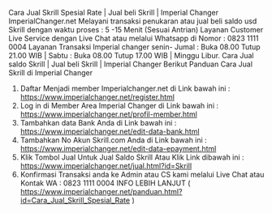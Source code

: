 Cara Jual Skrill Spesial Rate | Jual beli Skrill | Imperial Changer
ImperialChanger.net Melayani transaksi penukaran atau jual beli saldo usd Skrill dengan waktu proses : 5 -15 Menit (Sesuai Antrian) Layanan Customer Live Service dengan Live Chat atau melalui Whatsapp di Nomor : 0823 1111 0004 Layanan Transaksi Imperial changer senin- Jumal : Buka 08.00 Tutup 21.00 WIB | Sabtu : Buka 08.00 Tutup 17.00 WIB | Minggu Libur.
Cara Jual saldo Skrill | Jual beli Skrill | Imperial Changer 
Berikut Panduan Cara Jual Skrill di Imperial Changer
1. Daftar Menjadi member Imperialchanger.net di Link bawah ini :
https://www.imperialchanger.net/register.html
2. Log in di Member Area Imperial Changer di Link bawah ini :
https://www.imperialchanger.net/profil-member.html
3. Tambahkan data Bank Anda di Link bawah ini :
https://www.imperialchanger.net/edit-data-bank.html
4. Tambahkan No Akun Skrill.com Anda di Link bawah ini :
https://www.imperialchanger.net/edit-data-epayment.html
5. Klik Tombol Jual Untuk Jual Saldo Skrill Atau Klik Link dibawah ini :
https://www.imperialchanger.net/jual.html?id=Skrill
6. Konfirmasi Transaksi anda ke Admin atau CS kami melalui Live Chat atau Kontak WA : 0823 1111 0004
INFO LEBIH LANJUT ( https://www.imperialchanger.net/panduan.html?id=Cara_Jual_Skrill_Spesial_Rate )
